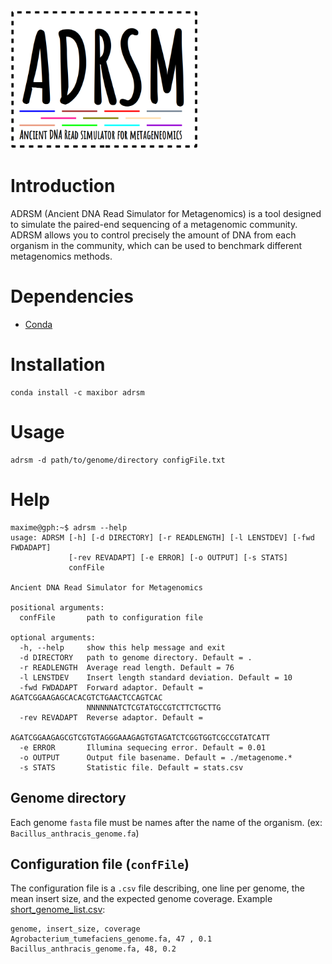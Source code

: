 <img src="./img/logo_adrsm.png" width="300">

# Introduction
ADRSM (Ancient DNA Read Simulator for Metagenomics) is a tool designed to simulate the paired-end sequencing of a metagenomic community. ADRSM allows you to control precisely the amount of DNA from each organism in the community, which can be used to benchmark different metagenomics methods.

# Dependencies
- [Conda](https://conda.io/miniconda.html)  

# Installation

```
conda install -c maxibor adrsm
```

# Usage

```
adrsm -d path/to/genome/directory configFile.txt
```

# Help

```
maxime@gph:~$ adrsm --help
usage: ADRSM [-h] [-d DIRECTORY] [-r READLENGTH] [-l LENSTDEV] [-fwd FWDADAPT]
             [-rev REVADAPT] [-e ERROR] [-o OUTPUT] [-s STATS]
             confFile

Ancient DNA Read Simulator for Metagenomics

positional arguments:
  confFile       path to configuration file

optional arguments:
  -h, --help     show this help message and exit
  -d DIRECTORY   path to genome directory. Default = .
  -r READLENGTH  Average read length. Default = 76
  -l LENSTDEV    Insert length standard deviation. Default = 10
  -fwd FWDADAPT  Forward adaptor. Default = AGATCGGAAGAGCACACGTCTGAACTCCAGTCAC
                 NNNNNNATCTCGTATGCCGTCTTCTGCTTG
  -rev REVADAPT  Reverse adaptor. Default =
                 AGATCGGAAGAGCGTCGTGTAGGGAAAGAGTGTAGATCTCGGTGGTCGCCGTATCATT
  -e ERROR       Illumina sequecing error. Default = 0.01
  -o OUTPUT      Output file basename. Default = ./metagenome.*
  -s STATS       Statistic file. Default = stats.csv

```

## Genome directory
Each genome `fasta` file must be names after the name of the organism. (ex: `Bacillus_anthracis_genome.fa`)

## Configuration file (`confFile`)
The configuration file is a `.csv` file describing, one line per genome, the mean insert size, and the expected genome coverage.
Example [short_genome_list.csv](./short_genome_list.csv):

```
genome, insert_size, coverage
Agrobacterium_tumefaciens_genome.fa, 47 , 0.1
Bacillus_anthracis_genome.fa, 48, 0.2
```
